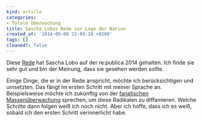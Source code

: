 ```yaml
---
kind: article
categories:
- Totale Überwachung
title: Sascha Lobos Rede zur Lage der Nation
created_at: '2014-05-08 15:09:18 +0200'
tags: []
cleaned?: false
---
```


Diese
[Rede](https://www.youtube.com/watch?v=3hbEWOTI5MI "Sascha Lobo: Rede zur Lage der Nation")
hat Sascha Lobo auf der re:publica 2014 gehalten. Ich finde sie sehr gut
und bin der Meinung, dass sie gesehen werden sollte.

Einige Dinge, die er in der Rede anspricht, möchte ich berück­sichtigen
und umsetzten. Das fängt im ersten Schritt mit meiner Sprache an.
Beispielsweise möchte ich zukünftig von der [fa­na­ti­schen
Massenüberwachung](http://plasisent.org/category/massenueberwachung/ "Beiträge über die fanatische Massenüberwachung der radikalen Internetmissbraucher.")
sprechen, um diese Radikalen zu dif­famieren. Welche Schritte dann
folgen weiß ich noch nicht. Aber ich hoffe, dass ich es weiß, sobald ich
den ersten Schritt verinner­licht habe.
